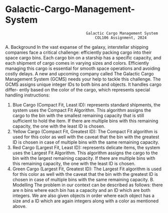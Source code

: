 # Galactic-Cargo-Management-System
                                        Galactic Cargo Management System
                                            COL106 Assignment, 2024
A. Background
In the vast expanse of the galaxy, interstellar shipping companies face a critical challenge: efficiently packing cargo into their space cargo bins. Each cargo bin on a starship has a specific capacity, and each shipment of cargo comes in varying sizes and colors. Efficiently managing this cargo is essential for smooth space operations and avoiding costly delays. A new and upcoming company called The Galactic Cargo Management System (GCMS) needs your help to tackle this challenge.
The GCMS assigns unique integer IDs to both bins and objects. It handles cargo differ- ently based on the color of the cargo, which represents special handling instructions:

1. Blue Cargo (Compact Fit, Least ID): represents standard shipments, the system uses the Compact Fit Algorithm. This algorithm assigns the cargo to the bin with the smallest remaining capacity that is still sufficient to hold the item. If there are multiple bins with this remaining capacity, the one with the least ID is chosen.
2. Yellow Cargo (Compact Fit, Greatest ID): The Compact Fit algorithm is used for this color as well with the caveat that the bin with the greatest ID is chosen in case of multiple bins with the same remaining capacity.
3. Red Cargo (Largest Fit, Least ID): represents delicate items, the system uses the Largest Fit Algorithm. This algorithm assigns the cargo to the bin with the largest remaining capacity. If there are multiple bins with this remaining capacity, the one with the least ID is chosen.
4. Green Cargo (Largest Fit, Greatest ID): The Largest Fit algorithm is used for this color as well with the caveat that the bin with the greatest ID is chosen in case of multiple bins with the same remaining capacity.
B. Modelling
The problem in our context can be described as follows: there are n bins where each bin has a capacity and an ID which are both integers. We are also given objects in order where each object has a size and a ID which are again integers along with a color as mentioned above.